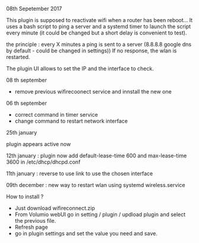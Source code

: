 08th Sepetember 2017

This plugin is supposed to reactivate wifi when a router has been reboot...
It uses a bash script to ping a server and a systemd timer to launch the script every minute (it could be changed but a short delay is convenient to test).

the principle : every X minutes a ping is sent to a server (8.8.8.8 google dns by default - could be changed in settings))
If no response, the wlan is restarted.

The plugin UI  allows to set the IP and the interface to check.

08 th september

- remove previous wifirecoonect service and innstall the new one

06 th september
- correct command in timer service
- change command to restart network interface

25th january

plugin appears active now

12th january : plugin now add default-lease-time 600 and max-lease-time 3600 in /etc/dhcp/dhcpd.conf

11th january : reverse to use link to use the chosen interface

09th december : new way to restart wlan using systemd wireless.service

How to install ?
- Just download wifireconnect.zip
- From Volumio webUI go in setting / plugin / updload plugin and select the previous file.
- Refresh page
- go in plugin settings and set the value you need and save.